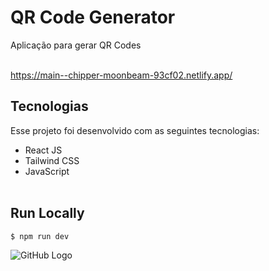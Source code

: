 # QR Code Generator
Aplicação para gerar QR Codes<br><br>

<https://main--chipper-moonbeam-93cf02.netlify.app/>

## Tecnologias

Esse projeto foi desenvolvido com as seguintes tecnologias:

- React JS
- Tailwind CSS
- JavaScript<br><br>

## Run Locally

~~~bash
$ npm run dev
~~~


![GitHub Logo](interface.png)
